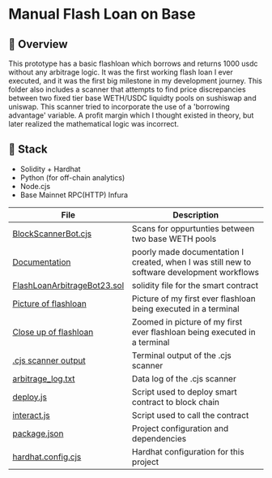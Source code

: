 # Manual Flash Loan on Base

## 📍 Overview

This prototype has a basic flashloan which borrows and returns 1000 usdc without any arbitrage logic. It was the first working flash loan
I ever executed, and it was the first big milestone in my development journey.  This folder also includes a scanner that attempts to find price 
discrepancies between two fixed tier base WETH/USDC liquidty pools on sushiswap and uniswap. This scanner tried to incorporate the use of a 
'borrowing advantage' variable. A profit margin which I thought existed in theory, but later realized the mathematical logic was incorrect. 

## 🔧 Stack
- Solidity + Hardhat
- Python (for off-chain analytics)
- Node.cjs
- Base Mainnet RPC(HTTP) Infura 

| File | Description |
|------|-------------|
| [BlockScannerBot.cjs](./BlockScannerBot.cjs) | Scans for oppurtunties between two base WETH pools |
| [Documentation](./Documentation) | poorly made documentation I created, when I was still new to software development workflows |
| [FlashLoanArbitrageBot23.sol](./FlashLoanArbitrageBot23.sol) | solidity file for the smart contract |
| [Picture of flashloan](./IMG_6076.jpeg) | Picture of my first ever flashloan being executed in a terminal |
| [Close up of flashloan](./IMG_6079.png) | Zoomed in picture of my first ever flashloan being executed in a terminal |
| [.cjs scanner output](./Screenshot%202025-08-20%20001842.png) | Terminal output of the .cjs scanner |
| [arbitrage_log.txt](./arbitrage_log.txt) | Data log of the .cjs scanner |
| [deploy.js](./deploy.js) | Script used to deploy smart contract to block chain |
| [interact.js](./interact.js) | Script used to call the contract |
| [package.json](./package.json) | Project configuration and dependencies |
| [hardhat.config.cjs](./hardhat.config.cjs) | Hardhat configuration for this project |
